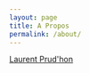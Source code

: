 ```yaml
---
layout: page
title: A Propos
permalink: /about/
---
```


<script type="text/javascript" src="https://platform.linkedin.com/badges/js/profile.js" async defer></script>

<div class="LI-profile-badge"  data-version="v1" data-size="medium" data-locale="en_US" data-type="horizontal" data-theme="light" data-vanity="laurent-prudhon"><a class="LI-simple-link" href='https://fr.linkedin.com/in/laurent-prudhon?trk=profile-badge'>Laurent Prud'hon</a></div>
